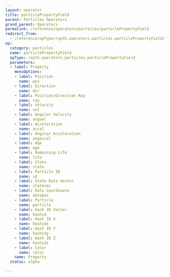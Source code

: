 ```yaml
---
layout: operator
title: particlePropertyField
parent: Particles Operators
grand_parent: Operators
permalink: /reference/operators/particles/particlePropertyField
redirect_from:
  - /reference/opType/raytk.operators.particles.particlePropertyField/
op:
  category: particles
  name: particlePropertyField
  opType: raytk.operators.particles.particlePropertyField
  parameters:
  - label: Property
    menuOptions:
    - label: Position
      name: pos
    - label: Direction
      name: dir
    - label: Position/Direction Ray
      name: ray
    - label: Velocity
      name: vel
    - label: Angular Velocity
      name: angvel
    - label: Acceleration
      name: accel
    - label: Angular Acceleration
      name: angaccel
    - label: Age
      name: age
    - label: Remaining Life
      name: life
    - label: State
      name: state
    - label: Particle ID
      name: id
    - label: State Data Vector
      name: statevec
    - label: Data Coordinate
      name: datapos
    - label: Particle
      name: particle
    - label: Hash ID Vector
      name: hashid
    - label: Hash ID X
      name: hashidx
    - label: Hash ID Y
      name: hashidy
    - label: Hash ID Z
      name: hashidz
    - label: Color
      name: color
    name: Property
  status: alpha

---
```

